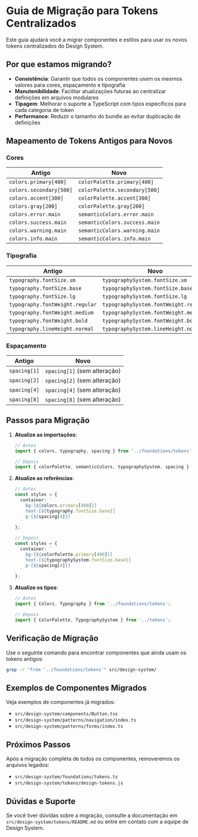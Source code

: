 # Guia de Migração para Tokens Centralizados

Este guia ajudará você a migrar componentes e estilos para usar os novos tokens centralizados do Design System.

## Por que estamos migrando?

- **Consistência**: Garantir que todos os componentes usem os mesmos valores para cores, espaçamento e tipografia
- **Manutenibilidade**: Facilitar atualizações futuras ao centralizar definições em arquivos modulares
- **Tipagem**: Melhorar o suporte a TypeScript com tipos específicos para cada categoria de token
- **Performance**: Reduzir o tamanho do bundle ao evitar duplicação de definições

## Mapeamento de Tokens Antigos para Novos

### Cores

| Antigo | Novo |
|--------|------|
| `colors.primary[400]` | `colorPalette.primary[400]` |
| `colors.secondary[500]` | `colorPalette.secondary[500]` |
| `colors.accent[300]` | `colorPalette.accent[300]` |
| `colors.gray[200]` | `colorPalette.gray[200]` |
| `colors.error.main` | `semanticColors.error.main` |
| `colors.success.main` | `semanticColors.success.main` |
| `colors.warning.main` | `semanticColors.warning.main` |
| `colors.info.main` | `semanticColors.info.main` |

### Tipografia

| Antigo | Novo |
|--------|------|
| `typography.fontSize.sm` | `typographySystem.fontSize.sm` |
| `typography.fontSize.base` | `typographySystem.fontSize.base` |
| `typography.fontSize.lg` | `typographySystem.fontSize.lg` |
| `typography.fontWeight.regular` | `typographySystem.fontWeight.regular` |
| `typography.fontWeight.medium` | `typographySystem.fontWeight.medium` |
| `typography.fontWeight.bold` | `typographySystem.fontWeight.bold` |
| `typography.lineHeight.normal` | `typographySystem.lineHeight.normal` |

### Espaçamento

| Antigo | Novo |
|--------|------|
| `spacing[1]` | `spacing[1]` (sem alteração) |
| `spacing[2]` | `spacing[2]` (sem alteração) |
| `spacing[4]` | `spacing[4]` (sem alteração) |
| `spacing[8]` | `spacing[8]` (sem alteração) |

## Passos para Migração

1. **Atualize as importações**:

   ```typescript
   // Antes
   import { colors, typography, spacing } from '../foundations/tokens';
   
   // Depois
   import { colorPalette, semanticColors, typographySystem, spacing } from '../tokens';
   ```

2. **Atualize as referências**:

   ```typescript
   // Antes
   const styles = {
     container: `
       bg-[${colors.primary[400]}]
       text-[${typography.fontSize.base}]
       p-[${spacing[4]}]
     `
   };
   
   // Depois
   const styles = {
     container: `
       bg-[${colorPalette.primary[400]}]
       text-[${typographySystem.fontSize.base}]
       p-[${spacing[4]}]
     `
   };
   ```

3. **Atualize os tipos**:

   ```typescript
   // Antes
   import { Colors, Typography } from '../foundations/tokens';
   
   // Depois
   import { ColorPalette, TypographySystem } from '../tokens';
   ```

## Verificação de Migração

Use o seguinte comando para encontrar componentes que ainda usam os tokens antigos:

```bash
grep -r "from '../foundations/tokens'" src/design-system/
```

## Exemplos de Componentes Migrados

Veja exemplos de componentes já migrados:

- `src/design-system/components/Button.tsx`
- `src/design-system/patterns/navigation/index.ts`
- `src/design-system/patterns/forms/index.ts`

## Próximos Passos

Após a migração completa de todos os componentes, removeremos os arquivos legados:

- `src/design-system/foundations/tokens.ts`
- `src/design-system/tokens/design-tokens.js`

## Dúvidas e Suporte

Se você tiver dúvidas sobre a migração, consulte a documentação em `src/design-system/tokens/README.md` ou entre em contato com a equipe de Design System. 